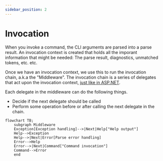 ```yaml
---
sidebar_position: 2
---
```


# Invocation

When you invoke a command, the CLI arguments are parsed into a parse result.
An invocation context is created that holds all the imporant information that 
might be needed: The parse result, diagnostics, unmatched tokens, etc. etc.

Once we have an invocation context, we use this to run the invocation chain,
a.k.a the "Middleware". The invocation chain is a series of delegates that act
upon the invocation context, [just like in ASP.NET][1]. 

Each delegate in the middleware can do the following things.

* Decide if the next delegate should be called
* Perform some operation before or after calling the next delegate in the chain.

```mermaid
flowchart TB;
    subgraph Middleware
    Exception[Exception handling]-->|Next|Help["Help output"]
    Help-->Exception
    Help-->|Next|Error[Parse error handling]
    Error-->Help
    Error-->|Next|Command["Command invocation"]
    Command-->Error
    end
```

[1]: https://learn.microsoft.com/en-us/aspnet/core/fundamentals/middleware/?view=aspnetcore-9.0
